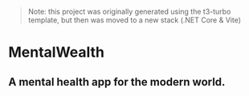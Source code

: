 > Note: this project was originally generated using the t3-turbo template, but then was moved to a new stack (.NET Core & Vite)

# MentalWealth
## A mental health app for the modern world.